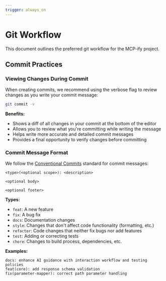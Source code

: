 ```yaml
---
trigger: always_on
---
```


# Git Workflow

This document outlines the preferred git workflow for the MCP-ify project.

## Commit Practices

### Viewing Changes During Commit

When creating commits, we recommend using the verbose flag to review changes as you write your commit message:

```bash
git commit -v
```

**Benefits:**

- Shows a diff of all changes in your commit at the bottom of the editor
- Allows you to review what you're committing while writing the message
- Helps write more accurate and detailed commit messages
- Provides a final opportunity to verify changes before committing

### Commit Message Format

We follow the [Conventional Commits](https://www.conventionalcommits.org/) standard for commit messages:

```
<type>(<optional scope>): <description>

<optional body>

<optional footer>
```

**Types:**

- `feat`: A new feature
- `fix`: A bug fix
- `docs`: Documentation changes
- `style`: Changes that don't affect code functionality (formatting, etc.)
- `refactor`: Code changes that neither fix bugs nor add features
- `test`: Adding or correcting tests
- `chore`: Changes to build process, dependencies, etc.

**Examples:**

```
docs: enhance AI guidance with interaction workflow and testing policies
feat(core): add response schema validation
fix(parameter-mapper): correct path parameter handling
```
